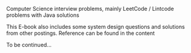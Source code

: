 Computer Science interview problems, mainly LeetCode / Lintcode problems with Java solutions

This E-book also includes some system design questions and solutions from other postings. Reference can be found in the content

To be continued...







